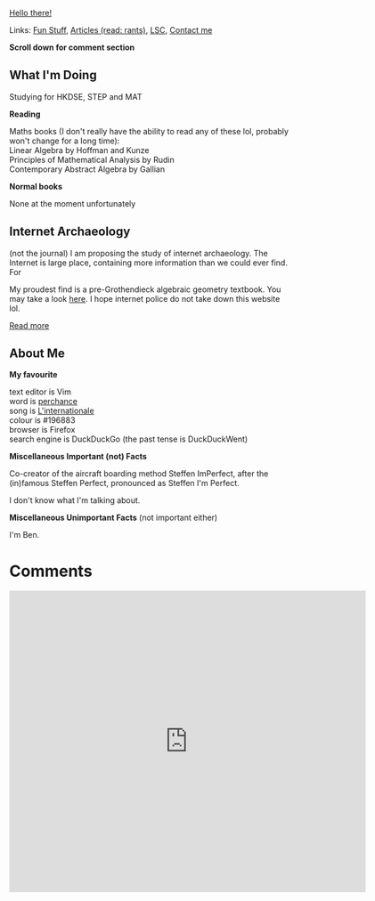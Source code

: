 [Hello there!](https://forms.gle/rLq6zYiEszEpamM1A)

Links: [Fun Stuff](funstuff.md), [Articles (read: rants)](rants.md), [LSC](lsc/lsc.md), [Contact me](contact.md)

**Scroll down for comment section**

## What I'm Doing

Studying for HKDSE, STEP and MAT

**Reading**

Maths books (I don't really have the ability to read any of these lol, probably won't change for a long time): \
Linear Algebra by Hoffman and Kunze \
Principles of Mathematical Analysis by Rudin \
Contemporary Abstract Algebra by Gallian 

**Normal books**

None at the moment unfortunately

## Internet Archaeology
(not the journal)
I am proposing the study of internet archaeology. The Internet is large place, containing more information than we could ever find. For 

My proudest find is a pre-Grothendieck algebraic geometry textbook. You may take a look [here](https://drive.google.com/file/d/14mK90E8XDn2F4dEvfJ56SLfwxevUg8HZ/view?usp=sharing). I hope internet police do not take down this website lol.

[Read more](iarchaeology.md)
## About Me

**My favourite**

text editor is Vim \
word is [perchance](https://www.youtube.com/watch?v=SOceYlhCwjs) \
song is [L'internationale](https://www.youtube.com/watch?v=doEqUhFiQS4) \
colour is #196883 \
browser is Firefox \
search engine is DuckDuckGo \(the past tense is DuckDuckWent\)

**Miscellaneous Important (not) Facts**

Co-creator of the aircraft boarding method Steffen ImPerfect, after the \(in\)famous Steffen Perfect, pronounced as Steffen I'm Perfect.

I don't know what I'm talking about.

**Miscellaneous Unimportant Facts** (not important either)

I'm Ben.

# Comments

<iframe src="https://docs.google.com/forms/d/e/1FAIpQLSdxMzzfwzf84lu7ZHSR9hCMumedqljlQ8aVD6Md2kWzJo4mdw/viewform?embedded=true" width="640" height="542" frameborder="0" marginheight="0" marginwidth="0">Loading…</iframe>